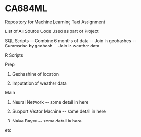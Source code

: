 # CA684ML
Repository for Machine Learning Taxi Assignment

List of All Source Code Used as part of Project


SQL Scripts
-- Combine 6 months of data
-- Join in geohashes
-- Summarise by geohash
-- Join in weather data

R Scripts

Prep
1. Geohashing of location

2. Imputation of weather data

Main
1. Neural Network
-- some detail in here

2. Support Vector Machine
-- some detail in here

3. Naive Bayes
-- some detail in here

etc
